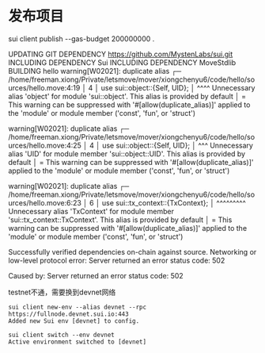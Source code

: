 # 发布项目
sui client publish --gas-budget 200000000 . 

UPDATING GIT DEPENDENCY https://github.com/MystenLabs/sui.git
INCLUDING DEPENDENCY Sui
INCLUDING DEPENDENCY MoveStdlib
BUILDING hello
warning[W02021]: duplicate alias
  ┌─ /home/freeman.xiong/Private/letsmove/mover/xiongchenyu6/code/hello/sources/hello.move:4:19
  │
4 │ use sui::object::{Self, UID};
  │                   ^^^^ Unnecessary alias 'object' for module 'sui::object'. This alias is provided by default
  │
  = This warning can be suppressed with '#[allow(duplicate_alias)]' applied to the 'module' or module member ('const', 'fun', or 'struct')

warning[W02021]: duplicate alias
  ┌─ /home/freeman.xiong/Private/letsmove/mover/xiongchenyu6/code/hello/sources/hello.move:4:25
  │
4 │ use sui::object::{Self, UID};
  │                         ^^^ Unnecessary alias 'UID' for module member 'sui::object::UID'. This alias is provided by default
  │
  = This warning can be suppressed with '#[allow(duplicate_alias)]' applied to the 'module' or module member ('const', 'fun', or 'struct')

warning[W02021]: duplicate alias
  ┌─ /home/freeman.xiong/Private/letsmove/mover/xiongchenyu6/code/hello/sources/hello.move:6:23
  │
6 │ use sui::tx_context::{TxContext};
  │                       ^^^^^^^^^ Unnecessary alias 'TxContext' for module member 'sui::tx_context::TxContext'. This alias is provided by default
  │
  = This warning can be suppressed with '#[allow(duplicate_alias)]' applied to the 'module' or module member ('const', 'fun', or 'struct')

Successfully verified dependencies on-chain against source.
Networking or low-level protocol error: Server returned an error status code: 502

Caused by:
    Server returned an error status code: 502

testnet不通，需要换到devnet网络

```
sui client new-env --alias devnet --rpc https://fullnode.devnet.sui.io:443
Added new Sui env [devnet] to config.

sui client switch --env devnet
Active environment switched to [devnet]
```
